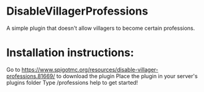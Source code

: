 # DisableVillagerProfessions
A simple plugin that doesn't allow villagers to become certain professions.

# Installation instructions:
Go to https://www.spigotmc.org/resources/disable-villager-professions.81669/ to download the plugin
Place the plugin in your server's plugins folder
Type /professions help to get started!
